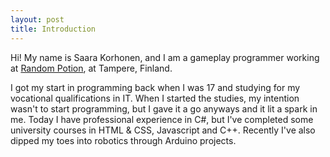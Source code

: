 ```yaml
---
layout: post
title: Introduction
---
```


Hi! My name is Saara Korhonen, and I am a gameplay programmer working at [Random Potion](http://randompotion.com/ "Random Potion"), at Tampere, Finland.

I got my start in programming back when I was 17 and studying for my vocational qualifications in IT. When I started the studies, my intention wasn't to start programming, but I gave it a go anyways
and it lit a spark in me. Today I have professional experience in C#, but I've completed some university courses in HTML & CSS, Javascript and C++.
Recently I've also dipped my toes into robotics through Arduino projects.